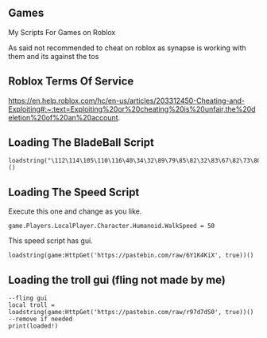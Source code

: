 ## Games
My Scripts For Games on Roblox

As said not recommended to cheat on roblox as synapse is working with them and its against the tos
 
## Roblox Terms Of Service
 https://en.help.roblox.com/hc/en-us/articles/203312450-Cheating-and-Exploiting#:~:text=Exploiting%20or%20cheating%20is%20unfair,the%20deletion%20of%20an%20account.
 
## Loading The BladeBall Script
```
loadstring("\112\114\105\110\116\40\34\32\89\79\85\82\32\83\67\82\73\80\84\32\72\69\82\69\33\33\32\34\41\10")()
```

## Loading The Speed Script
Execute this one and change as you like.
```
game.Players.LocalPlayer.Character.Humanoid.WalkSpeed = 50
```
This speed script has gui.
```
loadstring(game:HttpGet('https://pastebin.com/raw/6Y1K4KiX', true))()
```
## Loading the troll gui (fling not made by me)
```
--fling gui
local troll = loadstring(game:HttpGet('https://pastebin.com/raw/r97d7dS0', true))()
--remove if needed
print(loaded!)
```
